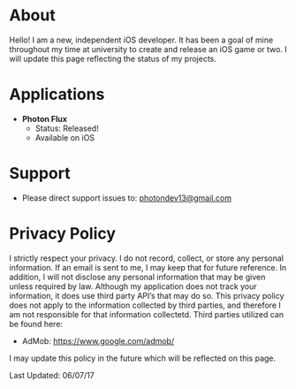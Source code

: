 # About
Hello! I am a new, independent iOS developer. It has been a goal of mine throughout my time at university to create and release an iOS game or two. I will update this page reflecting the status of my projects. 


# Applications
  - **Photon Flux**
    - Status: Released!
    - Available on iOS

# Support
  - Please direct support issues to: photondev13@gmail.com

# Privacy Policy
I strictly respect your privacy. I do not record, collect, or store any personal information. If an email is sent to me, I may keep that for future reference. In addition, I will not disclose any personal information that may be given unless required by law. Although my application does not track your information, it does use third party API’s that may do so. This privacy policy does not apply to the information collected by third parties, and therefore I am not responsible for that information collectetd. Third parties utilized can be found here: 
  - AdMob: https://www.google.com/admob/
  
I may update this policy in the future which will be reflected on this page. 

Last Updated: 06/07/17

